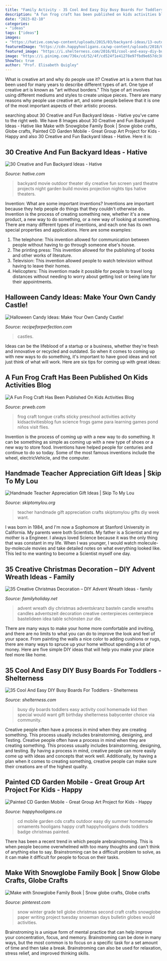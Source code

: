 ```yaml
---
title: "Family Activity - 35 Cool And Easy Diy Busy Boards For Toddlers"
description: "A fun frog craft has been published on kids activities blog"
date: "2023-02-10"
categories:
- "ideas"
tags: ["ideas"]
images:
- "https://hative.com/wp-content/uploads/2015/03/backyard-ideas/13-outdoor-backyard-movie-theater.jpg"
featuredImage: "https://cdn.happyhooligans.ca/wp-content/uploads/2018/07/CD-Garden-Mobile-Happy-Hooligans-.jpg"
featured_image: "https://i.shelterness.com/2016/01/cool-and-easy-diy-busy-boards-for-toddlers-17.jpg"
image: "https://i.pinimg.com/736x/cd/52/4f/cd524f1e41278e97fbd9e657dc38f27a--snow-globe-crafts-christmas-crafts.jpg"
ShowToc: true
author: "Prof. Elisabeth Quigley"
---
```



What is creative art and why do people use it?
Creative art is a term that has been used for many years to describe different types of art. One type of creative art is known as "art without borders." This type of art involves using different mediums and styles to create unique pieces. There are many reasons why people use creative art, and some people believe that it is one of the most important aspects of their artistic process.

	

		
searching about 30 Creative and Fun Backyard Ideas - Hative you've came to the right web. We have 8 Images about 30 Creative and Fun Backyard Ideas - Hative like Make with Snowglobe Family Book | Snow globe crafts, Globe crafts, Painted CD Garden Mobile - Great Group Art Project for Kids - Happy and also 30 Creative and Fun Backyard Ideas - Hative. Here it is:
		
    
## 30 Creative And Fun Backyard Ideas - Hative

<img loading=lazy src="https://hative.com/wp-content/uploads/2015/03/backyard-ideas/13-outdoor-backyard-movie-theater.jpg" onerror="this.onerror=null;this.src='https://tse3.mm.bing.net/th?id=OIP.dLSochcYVKrwCzJphS6mjAHaE8&amp;pid=15.1';" alt="30 Creative and Fun Backyard Ideas - Hative">

_Source: hative.com_

>backyard movie outdoor theater diy creative fun screen yard theatre projects night garden build movies projection nights tips hative theaters. 

	

Invention: What are some important inventions?
Inventions are important because they help people do things that they couldn't otherwise do. Invention is the process of creating something new, whether it's a new product, a new way to do something, or a new way of looking at something. There are many different types of inventions, and each one has its own special properties and applications. Here are some examples: 
1. The telephone: This invention allowed for communication between people without having to go through someone else's house.
2. The printing press: This invention allowed for the publishing of books and other works of literature.
3. Television: This invention allowed people to watch television without having to leave their homes.
4. Helicopters: This invention made it possible for people to travel long distances without needing to worry about getting lost or being late for their appointments.

    
## Halloween Candy Ideas: Make Your Own Candy Castle!

<img loading=lazy src="https://recipeforperfection.com/wp-content/uploads/2015/10/Halloween-Candy-Ideas-with-Chocolate-683x1024.jpg" onerror="this.onerror=null;this.src='https://tse2.mm.bing.net/th?id=OIP.7m2CuepN1hBREVNEQiviagHaLG&amp;pid=15.1';" alt="Halloween Candy Ideas: Make Your Own Candy Castle!">

_Source: recipeforperfection.com_

>castles. 

	

Ideas can be the lifeblood of a startup or a business, whether they're fresh and innovative or recycled and outdated. So when it comes to coming up with new ways to do something, it's important to have good ideas and not just think of what will work. Here are six tips for coming up with great ideas:

    
## A Fun Frog Craft Has Been Published On Kids Activities Blog

<img loading=lazy src="http://ww1.prweb.com/prfiles/2013/09/20/11127655/Sticky-Tongue-Frog-Craft.jpg" onerror="this.onerror=null;this.src='https://tse3.mm.bing.net/th?id=OIP.Us4BEOu-RrWburkNy2wVQgHaLH&amp;pid=15.1';" alt="A Fun Frog Craft Has Been Published On Kids Activities Blog">

_Source: prweb.com_

>frog craft tongue crafts sticky preschool activities activity kidsactivitiesblog fun science frogs game para learning games pond niños visit flies. 

	

Invention is the process of coming up with a new way to do something. It can be something as simple as coming up with a new type of shoes or a new way to store food. Inventions have helped people for centuries and continue to do so today. Some of the most famous inventions include the wheel, electricVehicle, and the computer.

    
## Handmade Teacher Appreciation Gift Ideas | Skip To My Lou

<img loading=lazy src="http://www.skiptomylou.org/wp-content/uploads/2014/04/handmade-teacher-ideas-1.jpg" onerror="this.onerror=null;this.src='https://tse4.mm.bing.net/th?id=OIP.zuOoaYburoffQ9fGBc1u1gHaKl&amp;pid=15.1';" alt="Handmade Teacher Appreciation Gift Ideas | Skip To My Lou">

_Source: skiptomylou.org_

>teacher handmade gift appreciation crafts skiptomylou gifts diy week want. 

	

I was born in 1984, and I'm now a Sophomore at Stanford University in California. My parents were both Scientists. My father is a Scientist and my mother is a Engineer. I always loved Science because it was the only thing that was constant in my life. When I was younger, I would watch molecule-by-molecule movies and take detailed notes on what everything looked like. This led to me wanting to become a Scientist myself one day.

    
## 35 Creative Christmas Decoration – DIY Advent Wreath Ideas - Family

<img loading=lazy src="http://www.familyholiday.net/wp-content/uploads/2015/10/DIY-Advent-Wreath-Ideas-17.jpg" onerror="this.onerror=null;this.src='https://tse1.mm.bing.net/th?id=OIP.KbeQ79eMiDbBy7m5_hgb-QHaJ4&amp;pid=15.1';" alt="35 Creative Christmas Decoration – DIY Advent Wreath Ideas - family">

_Source: familyholiday.net_

>advent wreath diy christmas adventskranz basteln candle wreaths candles adventszeit decoration creative centerpieces centerpiece bastelideen idea table schönsten zur die. 

	

There are many ways to make your home more comfortable and inviting, and there are no limits to what you can do to improve the look and feel of your space. From painting the walls a nice color to adding cushions or rugs, there are many ways to spruce up your home without spending a lot of money. Here are five simple DIY ideas that will help you make your place feel more like home.

    
## 35 Cool And Easy DIY Busy Boards For Toddlers - Shelterness

<img loading=lazy src="https://i.shelterness.com/2016/01/cool-and-easy-diy-busy-boards-for-toddlers-17.jpg" onerror="this.onerror=null;this.src='https://tse3.mm.bing.net/th?id=OIP.xh4DEyLljnw-ijh6diPtFwHaJ4&amp;pid=15.1';" alt="35 Cool And Easy DIY Busy Boards For Toddlers - Shelterness">

_Source: shelterness.com_

>busy diy boards toddlers easy activity cool homemade kid then special would want gift birthday shelterness babycenter choice via community. 

	

Creative people often have a process in mind when they are creating something. This process usually includes brainstorming, designing, and Testing.
Creative people often have a process in mind when they are creating something. This process usually includes brainstorming, designing, and testing. By having a process in mind, creative people can more easily come up with ideas and concepts that work well. Additionally, by having a plan when it comes to creating something, creative people can make sure their creations are of the highest quality.

    
## Painted CD Garden Mobile - Great Group Art Project For Kids - Happy

<img loading=lazy src="https://cdn.happyhooligans.ca/wp-content/uploads/2018/07/CD-Garden-Mobile-Happy-Hooligans-.jpg" onerror="this.onerror=null;this.src='https://tse4.mm.bing.net/th?id=OIP.-dsIxt0sB12xKsbEknXN-wAAAA&amp;pid=15.1';" alt="Painted CD Garden Mobile - Great Group Art Project for Kids - Happy">

_Source: happyhooligans.ca_

>cd mobile garden cds crafts outdoor easy diy summer homemade ornaments hooligans happy craft happyhooligans dvds toddlers badge christmas painted. 

	

There has been a recent trend in which people arebrainstroming. This is when people become overwhelmed with too many thoughts and can't think of anything else to say. Brainstroming can be a difficult problem to solve, as it can make it difficult for people to focus on their tasks.

    
## Make With Snowglobe Family Book | Snow Globe Crafts, Globe Crafts

<img loading=lazy src="https://i.pinimg.com/736x/cd/52/4f/cd524f1e41278e97fbd9e657dc38f27a--snow-globe-crafts-christmas-crafts.jpg" onerror="this.onerror=null;this.src='https://tse4.mm.bing.net/th?id=OIP.cHnaoFuUzSQoR-sUElx3egHaFl&amp;pid=15.1';" alt="Make with Snowglobe Family Book | Snow globe crafts, Globe crafts">

_Source: pinterest.com_

>snow winter grade tell globe christmas second craft crafts snowglobe paper writing project tuesday snowman days bulletin globes would activities. 

	

Brainstroming is a unique form of mental practice that can help improve your concentration, focus, and memory. Brainstroming can be done in many ways, but the most common is to focus on a specific task for a set amount of time and then take a break. Brainstroming can also be used for relaxation, stress relief, and improved thinking skills.

